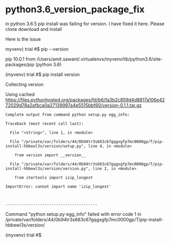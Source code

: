 # python3.6_version_package_fix
in python 3.6.5 pip install was failing for version. I have fixed it here. Please clone download and install

Here is the issue

myvenv) trial #$ pip --version

pip 10.0.1 from /Users/amit.sawant/.virtualenvs/myvenv/lib/python3.6/site-packages/pip (python 3.6)

(myvenv) trial #$ pip install version

Collecting version

  Using cached https://files.pythonhosted.org/packages/fd/b6/fa3b2c859d4d8817a106e4272029d78a2afbca0a27139997a4e5515bbf60/version-0.1.1.tar.gz

    Complete output from command python setup.py egg_info:

    Traceback (most recent call last):

      File "<string>", line 1, in <module>

      File "/private/var/folders/44/0b94tr3s683c67gqgxgfp7mc0000gp/T/pip-install-hbbewl3s/version/setup.py", line 4, in <module>

        from version import __version__

      File "/private/var/folders/44/0b94tr3s683c67gqgxgfp7mc0000gp/T/pip-install-hbbewl3s/version/version.py", line 2, in <module>

        from itertools import izip_longest

    ImportError: cannot import name 'izip_longest'

    

    ----------------------------------------

Command "python setup.py egg_info" failed with error code 1 in /private/var/folders/44/0b94tr3s683c67gqgxgfp7mc0000gp/T/pip-install-hbbewl3s/version/

(myvenv) trial #$ 
